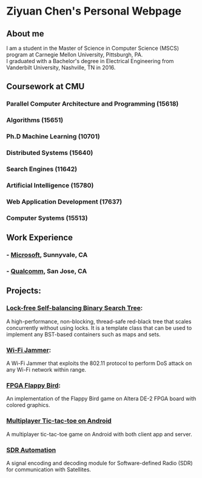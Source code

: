 # Ziyuan Chen's Personal Webpage

## About me
I am a student in the Master of Science in Computer Science (MSCS) program at Carnegie Mellon University, Pittsburgh, PA.<br />
I graduated with a Bachelor's degree in Electrical Engineering from Vanderbilt University, Nashville, TN in 2016.

## Coursework at CMU
### Parallel Computer Architecture and Programming (15618)
### Algorithms (15651)
### Ph.D Machine Learning (10701)
### Distributed Systems (15640)
### Search Engines (11642)
### Artificial Intelligence (15780)
### Web Application Development (17637)
### Computer Systems (15513)

## Work Experience
### - [Microsoft](https://www.microsoft.com/en-us/), Sunnyvale, CA
### - [Qualcomm](https://www.qualcomm.com/), San Jose, CA

## Projects:
### [Lock-free Self-balancing Binary Search Tree](https://sarandia.github.io/lockfreebst/):
A high-performance, non-blocking, thread-safe red-black tree that scales concurrently without using locks. It is a template class that can be used to implement any BST-based containers such as maps and sets.

### [Wi-Fi Jammer](https://github.com/sarandia/WiFi_Jammer):
A Wi-Fi Jammer that exploits the 802.11 protocol to perform DoS attack on any Wi-Fi network within range.

### [FPGA Flappy Bird](https://github.com/sarandia/FPGA_Flappy_Bird):
An implementation of the Flappy Bird game on Altera DE-2 FPGA board with colored graphics.

### [Multiplayer Tic-tac-toe on Android](https://github.com/sarandia/tictactoe)
A multiplayer tic-tac-toe game on Android with both client app and server.

### [SDR Automation](https://github.com/sarandia/SDR_flow_automation)
A signal encoding and decoding module for Software-defined Radio (SDR) for communication with Satellites.
